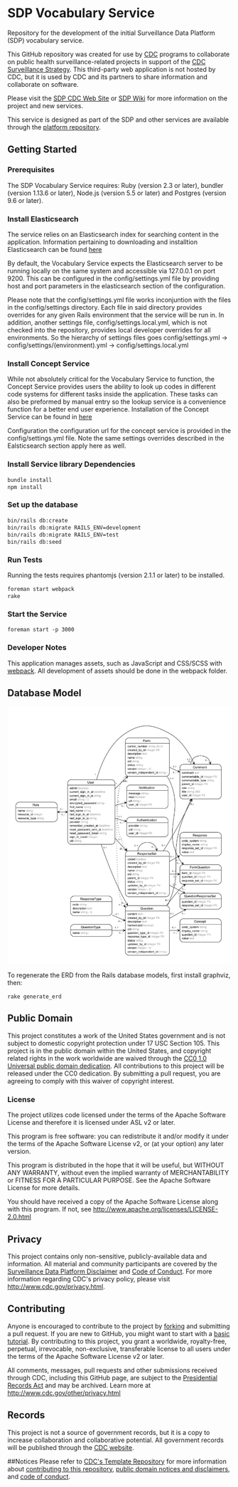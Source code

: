 # SDP Vocabulary Service
Repository for the development of the initial Surveillance Data Platform (SDP) vocabulary service.

This GitHub repository was created for use by [CDC](http://www.cdc.gov) programs to collaborate on public health surveillance-related projects in support of the [CDC Surveillance Strategy](http://www.cdc.gov/surveillance). This third-party web application is not hosted by CDC, but it is used by CDC and its partners to share information and collaborate on software.

Please visit the [SDP CDC Web Site](http://www.cdc.gov/sdp) or [SDP Wiki](https://publichealthsurveillance.atlassian.net/wiki) for more information on the project and new services.

This service is designed as part of the SDP and other services are available through the [platform repository](https://github.com/CDCgov/SDP).

## Getting Started

### Prerequisites

The SDP Vocabulary Service requires: Ruby (version 2.3 or later), bundler (version 1.13.6 or later), Node.js (version 5.5 or later) and Postgres (version 9.6 or later).

### Install Elasticsearch

The service relies on an Elasticsearch index for searching content in the application.
Information pertaining to downloading and installtion Elasticsearch can be found [here](https://www.elastic.co/guide/en/elasticsearch/reference/current/_installation.html)

By default, the Vocabulary Service expects the Elasticsearch server to be running locally on the same system and accessible  via 127.0.0.1 on port 9200.  This can be configured in the config/settings.yml file by providing host and port parameters in the elasticsearch section of the configuration.   

Please note that the config/settings.yml file works inconjuntion with the files in the config/settings directory.  Each file in said directory provides overrides for any given Rails environment that the service will be run in.  In addition, another settings file, config/settings.local.yml, which is not checked into the repository, provides local developer overrides for all environments.  So the hierarchy of settings files goes config/settings.yml -> config/settings/(environment).yml -> config/settings.local.yml

### Install Concept Service

While not absolutely critical for the Vocabulary Service to function, the Concept Service provides users the ability to look up codes in different code systems for different tasks inside the application.  These tasks can also be preformed by manual entry so the lookup service is a convenience function for a better end user experience.  Installation of the Concept Service can be found in [here](https://github.com/CDCgov/concept-dictionary-manager)

Configuration the configuration url for the concept service is provided in the config/settings.yml file.  Note the same settings overrides described in the Ealsticsearch section apply here as well.

### Install Service library Dependencies

    bundle install
    npm install

### Set up the database

    bin/rails db:create
    bin/rails db:migrate RAILS_ENV=development
    bin/rails db:migrate RAILS_ENV=test
    bin/rails db:seed

### Run Tests

Running the tests requires phantomjs (version 2.1.1 or later) to be installed.

    foreman start webpack
    rake

### Start the Service

    foreman start -p 3000

### Developer Notes

This application manages assets, such as JavaScript and CSS/SCSS with [webpack](https://webpack.github.io/). All development of assets should be done in the webpack folder.

## Database Model
![Entity relationship diagram](./erd.png)

To regenerate the ERD from the Rails database models, first install graphviz, then:

    rake generate_erd

## Public Domain
This project constitutes a work of the United States government and is not subject to domestic copyright protection under 17 USC Section 105. This project is in the public domain within the United States, and copyright related rights in the work worldwide are waived through the [CC0 1.0 Universal public domain dedication](https://creativecommons.org/publicdomain/zero/1.0/). All contributions to this project will be released under the CC0 dedication. By submitting a pull request, you are agreeing to comply with this waiver of copyright interest.

### License
The project utilizes code licensed under the terms of the Apache Software License and therefore it is licensed under ASL v2 or later.

This program is free software: you can redistribute it and/or modify it under the terms of the Apache Software License v2, or (at your option) any later version.

This program is distributed in the hope that it will be useful, but WITHOUT ANY WARRANTY, without even the implied warranty of MERCHANTABILITY or FITNESS FOR A PARTICULAR PURPOSE. See the Apache Software License for more details.

You should have received a copy of the Apache Software License along with this program. If not, see http://www.apache.org/licenses/LICENSE-2.0.html

## Privacy
This project contains only non-sensitive, publicly-available data and information. All material and community participants are covered by the [Surveillance Data Platform Disclaimer](https://github.com/CDCgov/template/blob/master/DISCLAIMER.md) and [Code of Conduct](https://github.com/CDCgov/template/blob/master/code-of-conduct.md). For more information regarding CDC's privacy policy, please visit http://www.cdc.gov/privacy.html.

## Contributing
Anyone is encouraged to contribute to the project by [forking](https://help.github.com/articles/fork-a-repo) and submitting a pull request. If you are new to GitHub, you might want to start with a [basic tutorial](https://help.github.com/articles/set-up-git). By contributing to this project, you grant a worldwide, royalty-free, perpetual, irrevocable, non-exclusive, transferable license to all users under the terms of the Apache Software License v2 or later.

All comments, messages, pull requests and other submissions received through CDC, including this GitHub page, are subject to the [Presidential Records Act](http://www.archives.gov/about/laws/presidential-records.html) and may be archived. Learn more at http://www.cdc.gov/other/privacy.html

## Records
This project is not a source of government records, but it is a copy to increase collaboration and collaborative potential. All government records will be published through the [CDC website](http://www.cdc.gov).

##Notices
Please refer to [CDC's Template Repository](https://github.com/CDCgov/template) for more information about [contributing to this repository](https://github.com/CDCgov/template/blob/master/CONTRIBUTING.md), [public domain notices and disclaimers](https://github.com/CDCgov/template/blob/master/DISCLAIMER.md), and [code of conduct](https://github.com/CDCgov/template/blob/master/code-of-conduct.md).
